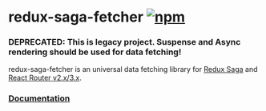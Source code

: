 # redux-saga-fetcher [![npm](https://img.shields.io/npm/v/redux-saga-fetcher.svg?style=flat-square)](https://www.npmjs.com/package/redux-saga-fetcher)

### DEPRECATED: This is legacy project. Suspense and Async rendering should be used for data fetching!

redux-saga-fetcher is an universal data fetching library for [Redux Saga](https://github.com/yelouafi/redux-saga) and [React Router v2.x/3.x](https://github.com/reactjs/react-router).

### [Documentation](https://github.com/ntkoso/redux-saga-fetcher/tree/master/docs)
